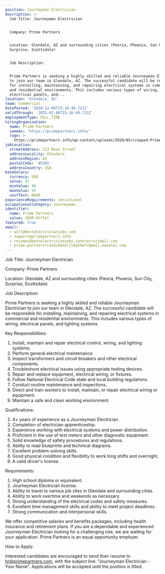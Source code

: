 ```yaml
---
position: Journeyman Electrician
description: >-
  Job Title: Journeyman Electrician


  Company: Prime Partners


  Location: Glendale, AZ and surrounding cities (Peoria, Phoenix, Sun City,
  Surprise, Scottsdale)


  Job Description:


  Prime Partners is seeking a highly skilled and reliable Journeyman Electrician
  to join our team in Glendale, AZ. The successful candidate will be responsible
  for installing, maintaining, and repairing electrical systems in commercial
  and residential environments. This includes various types of wiring,
  electrical panels, and...
location: 'Glendale, AZ'
team: Commercial
datePosted: '2024-12-08T15:16:49.721Z'
validThrough: '2025-02-06T15:16:49.721Z'
employmentType: FULL_TIME
hiringOrganization:
  name: Prime Partners
  sameAs: 'https://primepartners.info/'
  logo: >-
    https://primepartners.info/wp-content/uploads/2020/05/cropped-Prime-Partners-Logo-NO-BG-1-1.png
jobLocation:
  streetAddress: 123 Main Street
  addressLocality: Glendale
  addressRegion: AZ
  postalCode: '85301'
  addressCountry: USA
baseSalary:
  currency: USD
  value: 47
  minValue: 40
  maxValue: 55
  unitText: HOUR
experienceRequirements: seniorLevel
occupationalCategory: Journeyman
identifier:
  name: Prime Partners
  value: JOUR-9tffnl
featured: true
email:
  - will@bestelectricianjobs.com
  - support@primepartners.info
  - resumes@bestelectricianjobs.zohorecruitmail.com
  - prime.partners+candidate+jl6y59w7r@mail.manatal.com
---
```




Job Title: Journeyman Electrician

Company: Prime Partners

Location: Glendale, AZ and surrounding cities (Peoria, Phoenix, Sun City, Surprise, Scottsdale)

Job Description:

Prime Partners is seeking a highly skilled and reliable Journeyman Electrician to join our team in Glendale, AZ. The successful candidate will be responsible for installing, maintaining, and repairing electrical systems in commercial and residential environments. This includes various types of wiring, electrical panels, and lighting systems.

Key Responsibilities:

1. Install, maintain and repair electrical control, wiring, and lighting systems.
2. Perform general electrical maintenance.
3. Inspect transformers and circuit breakers and other electrical components.
4. Troubleshoot electrical issues using appropriate testing devices.
5. Repair and replace equipment, electrical wiring, or fixtures.
6. Follow National Electrical Code state and local building regulations.
7. Conduct routine maintenance and inspections.
8. Direct and train workers to install, maintain, or repair electrical wiring or equipment.
9. Maintain a safe and clean working environment.

Qualifications:

1. 4+ years of experience as a Journeyman Electrician.
2. Completion of electrician apprenticeship.
3. Experience working with electrical systems and power distribution.
4. Proficient in the use of test meters and other diagnostic equipment.
5. Solid knowledge of safety procedures and regulations.
6. Ability to read blueprints and technical diagrams.
7. Excellent problem-solving skills.
8. Good physical condition and flexibility to work long shifts and overnight.
9. A valid driver's license.

Requirements:

1. High school diploma or equivalent.
2. Journeyman Electrician license.
3. Ability to travel to various job sites in Glendale and surrounding cities.
4. Ability to work overtime and weekends as necessary.
5. Strong understanding of the electrical codes and safety measures.
6. Excellent time management skills and ability to meet project deadlines.
7. Strong communication and interpersonal skills.

We offer competitive salaries and benefits packages, including health insurance and retirement plans. If you are a dependable and experienced Journeyman Electrician looking for a challenging role, we are waiting for your application. Prime Partners is an equal opportunity employer.

How to Apply:

Interested candidates are encouraged to send their resume to hr@primepartners.com, with the subject line: "Journeyman Electrician - Your Name". Applications will be accepted until the position is filled.